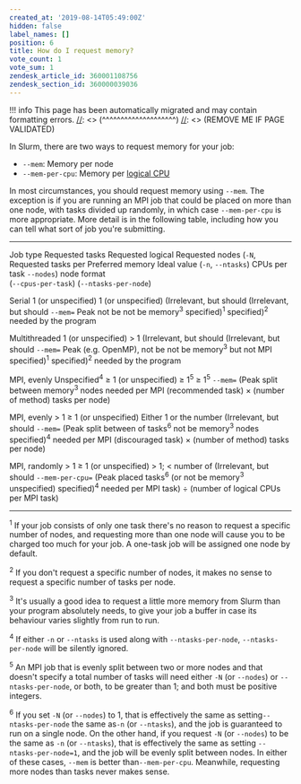 ```yaml
---
created_at: '2019-08-14T05:49:00Z'
hidden: false
label_names: []
position: 6
title: How do I request memory?
vote_count: 1
vote_sum: 1
zendesk_article_id: 360001108756
zendesk_section_id: 360000039036
---
```




[//]: <> (REMOVE ME IF PAGE VALIDATED)
[//]: <> (vvvvvvvvvvvvvvvvvvvv)
!!! info
    This page has been automatically migrated and may contain formatting errors.
[//]: <> (^^^^^^^^^^^^^^^^^^^^)
[//]: <> (REMOVE ME IF PAGE VALIDATED)

In Slurm, there are two ways to request memory for your job:

-   `--mem`: Memory per node
-   `--mem-per-cpu`: Memory per [logical
    CPU](https://support.nesi.org.nz/hc/en-gb/articles/360000568236)

In most circumstances, you should request memory using `--mem`. The
exception is if you are running an MPI job that could be placed on more
than one node, with tasks divided up randomly, in which case
`--mem-per-cpu` is more appropriate. More detail is in the following
table, including how you can tell what sort of job you're submitting.

  --------------- ------------------------- --------------------- ------------------------ ------------------------ ------------------ --------------------
  Job type        Requested tasks           Requested logical     Requested nodes (`-N`,   Requested tasks per      Preferred memory   Ideal value
                  (`-n`, `--ntasks`)        CPUs per task         `--nodes`)               node                     format             
                                            (`--cpus-per-task`)                            (`--ntasks-per-node`)                       

  Serial          1 (or unspecified)        1 (or unspecified)    (Irrelevant, but should  (Irrelevant, but should  `--mem=`           Peak
                                                                  not be                   not be                                      memory<sup>3</sup>
                                                                  specified)<sup>1</sup>   specified)<sup>2</sup>                      needed by the
                                                                                                                                       program

  Multithreaded   1 (or unspecified)        &gt; 1                (Irrelevant, but should  (Irrelevant, but should  `--mem=`           Peak
  (e.g. OpenMP),                                                  not be                   not be                                      memory<sup>3</sup>
  but not MPI                                                     specified)<sup>1</sup>   specified)<sup>2</sup>                      needed by the
                                                                                                                                       program

  MPI, evenly     Unspecified<sup>4</sup>   ≥ 1 (or unspecified)  ≥ 1<sup>5</sup>          ≥ 1<sup>5</sup>          `--mem=`           (Peak
  split between                                                                                                                        memory<sup>3</sup>
  nodes                                                                                                                                needed per MPI
  (recommended                                                                                                                         task) × (number of
  method)                                                                                                                              tasks per node)

  MPI, evenly     &gt; 1                    ≥ 1 (or unspecified)  Either 1 or the number   (Irrelevant, but should  `--mem=`           (Peak
  split between                                                   of tasks<sup>6</sup>     not be                                      memory<sup>3</sup>
  nodes                                                                                    specified)<sup>4</sup>                      needed per MPI
  (discouraged                                                                                                                         task) × (number of
  method)                                                                                                                              tasks per node) 

  MPI, randomly   &gt; 1                    ≥ 1 (or unspecified)  &gt; 1; &lt; number of   (Irrelevant, but should  `--mem-per-cpu=`   (Peak
  placed                                                          tasks<sup>6</sup> (or    not be                                      memory<sup>3</sup>
                                                                  unspecified)             specified)<sup>4</sup>                      needed per MPI
                                                                                                                                       task) ÷ (number of
                                                                                                                                       logical CPUs per MPI
                                                                                                                                       task)
  --------------- ------------------------- --------------------- ------------------------ ------------------------ ------------------ --------------------

<sup>1</sup> If your job consists of only one task there's no reason to
request a specific number of nodes, and requesting more than one node
will cause you to be charged too much for your job. A one-task job will
be assigned one node by default.

<sup>2</sup> If you don't request a specific number of nodes, it makes
no sense to request a specific number of tasks per node.

<sup>3</sup> It's usually a good idea to request a little more memory
from Slurm than your program absolutely needs, to give your job a buffer
in case its behaviour varies slightly from run to run.

<sup>4</sup> If either `-n` or `--ntasks` is used along with
`--ntasks-per-node`, `--ntasks-per-node` will be silently ignored.

<sup>5</sup> An MPI job that is evenly split between two or more nodes
and that doesn't specify a total number of tasks will need either `-N`
(or `--nodes`) or `--ntasks-per-node`, or both, to be greater than 1;
and both must be positive integers.

<sup>6</sup> If you set `-N` (or `--nodes`) to 1, that is effectively
the same as setting`--ntasks-per-node` the same as`-n` (or `--ntasks`),
and the job is guaranteed to run on a single node. On the other hand, if
you request `-N` (or `--nodes`) to be the same as `-n` (or `--ntasks`),
that is effectively the same as setting `--ntasks-per-node=1`, and the
job will be evenly split between nodes. In either of these cases,
`--mem` is better than`--mem-per-cpu`. Meanwhile, requesting more nodes
than tasks never makes sense.
